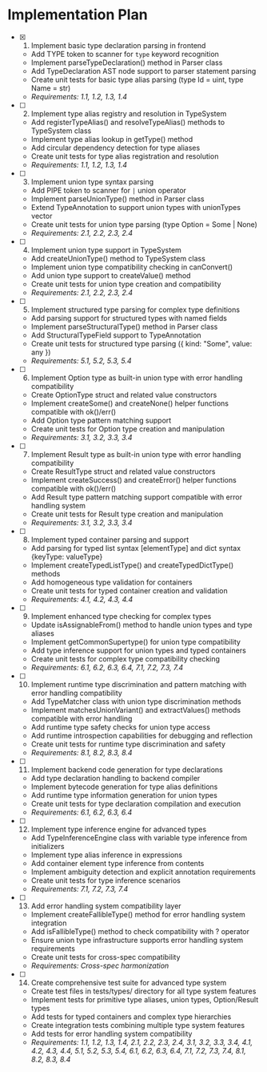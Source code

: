 # Implementation Plan

- [x] 1. Implement basic type declaration parsing in frontend

  - Add TYPE token to scanner for `type` keyword recognition
  - Implement parseTypeDeclaration() method in Parser class
  - Add TypeDeclaration AST node support to parser statement parsing
  - Create unit tests for basic type alias parsing (type Id = uint, type Name = str)
  - _Requirements: 1.1, 1.2, 1.3, 1.4_

- [ ] 2. Implement type alias registry and resolution in TypeSystem
  - Add registerTypeAlias() and resolveTypeAlias() methods to TypeSystem class
  - Implement type alias lookup in getType() method
  - Add circular dependency detection for type aliases
  - Create unit tests for type alias registration and resolution
  - _Requirements: 1.1, 1.2, 1.3, 1.4_

- [ ] 3. Implement union type syntax parsing
  - Add PIPE token to scanner for `|` union operator
  - Implement parseUnionType() method in Parser class
  - Extend TypeAnnotation to support union types with unionTypes vector
  - Create unit tests for union type parsing (type Option = Some | None)
  - _Requirements: 2.1, 2.2, 2.3, 2.4_

- [ ] 4. Implement union type support in TypeSystem
  - Add createUnionType() method to TypeSystem class
  - Implement union type compatibility checking in canConvert()
  - Add union type support to createValue() method
  - Create unit tests for union type creation and compatibility
  - _Requirements: 2.1, 2.2, 2.3, 2.4_

- [ ] 5. Implement structured type parsing for complex type definitions
  - Add parsing support for structured types with named fields
  - Implement parseStructuralType() method in Parser class
  - Add StructuralTypeField support to TypeAnnotation
  - Create unit tests for structured type parsing ({ kind: "Some", value: any })
  - _Requirements: 5.1, 5.2, 5.3, 5.4_

- [ ] 6. Implement Option type as built-in union type with error handling compatibility
  - Create OptionType struct and related value constructors
  - Implement createSome() and createNone() helper functions compatible with ok()/err()
  - Add Option type pattern matching support
  - Create unit tests for Option type creation and manipulation
  - _Requirements: 3.1, 3.2, 3.3, 3.4_

- [ ] 7. Implement Result type as built-in union type with error handling compatibility
  - Create ResultType struct and related value constructors
  - Implement createSuccess() and createError() helper functions compatible with ok()/err()
  - Add Result type pattern matching support compatible with error handling system
  - Create unit tests for Result type creation and manipulation
  - _Requirements: 3.1, 3.2, 3.3, 3.4_

- [ ] 8. Implement typed container parsing and support
  - Add parsing for typed list syntax [elementType] and dict syntax {keyType: valueType}
  - Implement createTypedListType() and createTypedDictType() methods
  - Add homogeneous type validation for containers
  - Create unit tests for typed container creation and validation
  - _Requirements: 4.1, 4.2, 4.3, 4.4_

- [ ] 9. Implement enhanced type checking for complex types
  - Update isAssignableFrom() method to handle union types and type aliases
  - Implement getCommonSupertype() for union type compatibility
  - Add type inference support for union types and typed containers
  - Create unit tests for complex type compatibility checking
  - _Requirements: 6.1, 6.2, 6.3, 6.4, 7.1, 7.2, 7.3, 7.4_

- [ ] 10. Implement runtime type discrimination and pattern matching with error handling compatibility
  - Add TypeMatcher class with union type discrimination methods
  - Implement matchesUnionVariant() and extractValues() methods compatible with error handling
  - Add runtime type safety checks for union type access
  - Add runtime introspection capabilities for debugging and reflection
  - Create unit tests for runtime type discrimination and safety
  - _Requirements: 8.1, 8.2, 8.3, 8.4_

- [ ] 11. Implement backend code generation for type declarations
  - Add type declaration handling to backend compiler
  - Implement bytecode generation for type alias definitions
  - Add runtime type information generation for union types
  - Create unit tests for type declaration compilation and execution
  - _Requirements: 6.1, 6.2, 6.3, 6.4_

- [ ] 12. Implement type inference engine for advanced types
  - Add TypeInferenceEngine class with variable type inference from initializers
  - Implement type alias inference in expressions
  - Add container element type inference from contents
  - Implement ambiguity detection and explicit annotation requirements
  - Create unit tests for type inference scenarios
  - _Requirements: 7.1, 7.2, 7.3, 7.4_

- [ ] 13. Add error handling system compatibility layer
  - Implement createFallibleType() method for error handling system integration
  - Add isFallibleType() method to check compatibility with ? operator
  - Ensure union type infrastructure supports error handling system requirements
  - Create unit tests for cross-spec compatibility
  - _Requirements: Cross-spec harmonization_

- [ ] 14. Create comprehensive test suite for advanced type system
  - Create test files in tests/types/ directory for all type system features
  - Implement tests for primitive type aliases, union types, Option/Result types
  - Add tests for typed containers and complex type hierarchies
  - Create integration tests combining multiple type system features
  - Add tests for error handling system compatibility
  - _Requirements: 1.1, 1.2, 1.3, 1.4, 2.1, 2.2, 2.3, 2.4, 3.1, 3.2, 3.3, 3.4, 4.1, 4.2, 4.3, 4.4, 5.1, 5.2, 5.3, 5.4, 6.1, 6.2, 6.3, 6.4, 7.1, 7.2, 7.3, 7.4, 8.1, 8.2, 8.3, 8.4_